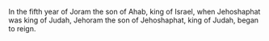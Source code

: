 In the fifth year of Joram the son of Ahab, king of Israel, when Jehoshaphat was king of Judah, Jehoram the son of Jehoshaphat, king of Judah, began to reign.
